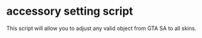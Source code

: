 # accessory setting script

This script will allow you to adjust any valid object from GTA SA to all skins.
